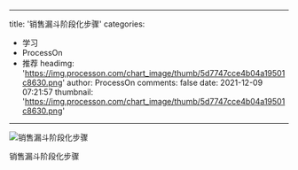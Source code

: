 
---
title: '销售漏斗阶段化步骤'
categories: 
 - 学习
 - ProcessOn
 - 推荐
headimg: 'https://img.processon.com/chart_image/thumb/5d7747cce4b04a19501c8630.png'
author: ProcessOn
comments: false
date: 2021-12-09 07:21:57
thumbnail: 'https://img.processon.com/chart_image/thumb/5d7747cce4b04a19501c8630.png'
---

<div>   
<img class="thumb" alt="销售漏斗阶段化步骤" src="https://img.processon.com/chart_image/thumb/5d7747cce4b04a19501c8630.png" referrerpolicy="no-referrer">
<p>销售漏斗阶段化步骤</p>  
</div>
            